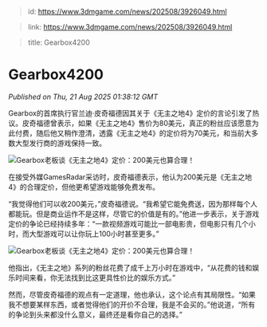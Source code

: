 > id: https://www.3dmgame.com/news/202508/3926049.html

> link: https://www.3dmgame.com/news/202508/3926049.html

> title: Gearbox4200

# Gearbox4200
_Published on Thu, 21 Aug 2025 01:38:12 GMT_

Gearbox的首席执行官兰迪·皮奇福德因其关于《无主之地4》定价的言论引发了热议。皮奇福德曾表示，如果《无主之地4》售价为80美元，真正的粉丝应该愿意为此付费，随后他又稍作澄清，透露《无主之地4》的定价将为70美元，和当前大多数大型发行商的游戏保持一致。

![Gearbox老板谈《无主之地4》定价：200美元也算合理！](https://img.3dmgame.com/uploads/images/news/20250821/1755740392_929342.webp)

在接受外媒GamesRadar采访时，皮奇福德表示，他认为200美元是《无主之地4》的合理定价，但他更希望游戏能够免费发布。

“我觉得他们可以收200美元，”皮奇福德说。“我希望它能免费送，因为那样每个人都能玩。但是商业运作不是这样，尽管它的价值是有的。”他进一步表示，关于游戏定价的争论已经持续多年：“一款视频游戏可能比一部电影贵，但电影只有几个小时，而大型游戏可以让你玩上100小时甚至更多。”

![Gearbox老板谈《无主之地4》定价：200美元也算合理！](https://img.3dmgame.com/uploads/images/news/20250821/1755740400_457149.webp)

他指出，《无主之地》系列的粉丝花费了成千上万小时在游戏中，“从花费的钱和娱乐时间来看，你无法找到比这更具性价比的娱乐方式。”

然而，尽管皮奇福德的观点有一定道理，他也承认，这个论点有其局限性。“如果我不想要某样东西，或者觉得他们的开价不合理，我是不会买的。”他说道，“所有的争论到头来都没什么意义，最终还是看你自己的选择。”

